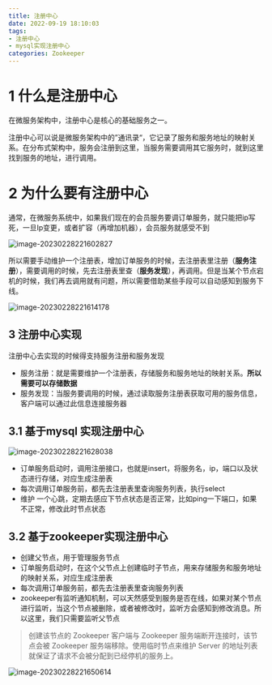 ```yaml
---
title: 注册中心
date: 2022-09-19 18:10:03
tags: 
- 注册中心
- mysql实现注册中心
categories: Zookeeper
---
```


# 1 什么是注册中心

在微服务架构中，注册中心是核心的基础服务之一。

注册中心可以说是微服务架构中的”通讯录“，它记录了服务和服务地址的映射关系。在分布式架构中，服务会注册到这里，当服务需要调用其它服务时，就到这里找到服务的地址，进行调用。

# 2 为什么要有注册中心

通常，在微服务系统中，如果我们现在的会员服务要调订单服务，就只能把ip写死，一旦Ip变更，或者扩容（再增加机器），会员服务就感受不到

![image-20230228221602827](https://panyuro.oss-cn-beijing.aliyuncs.com/image-20230228221602827.png)

所以需要手动维护一个注册表，增加订单服务的时候，去注册表里注册（**服务注册**），需要调用的时候，先去注册表里查（**服务发现**），再调用。但是当某个节点宕机的时候，我们再去调用就有问题，所以需要借助某些手段可以自动感知到服务下线。

![image-20230228221614178](https://panyuro.oss-cn-beijing.aliyuncs.com/image-20230228221614178.png)

## 3 注册中心实现

注册中心去实现的时候得支持服务注册和服务发现

- 服务注册：就是需要维护一个注册表，存储服务和服务地址的映射关系。**所以需要可以存储数据**
- 服务发现：当服务要调用的时候，通过读取服务注册表获取可用的服务信息，客户端可以通过此信息连接服务器

## 3.1 基于mysql 实现注册中心

![image-20230228221628038](https://panyuro.oss-cn-beijing.aliyuncs.com/image-20230228221628038.png)

- 订单服务启动时，调用注册接口，也就是insert，将服务名，ip，端口以及状态进行存储，对应生成注册表
- 每次调用订单服务前，都先去注册表里查询服务列表，执行select
- 维护 一个心跳，定期去感应下节点状态是否正常，比如ping一下端口，如果不正常，修改此时节点状态

## 3.2 基于zookeeper实现注册中心

- 创建父节点，用于管理服务节点
- 订单服务启动时，在这个父节点上创建临时子节点，用来存储服务和服务地址的映射关系，对应生成注册表
- 每次调用订单服务前，都先去注册表里查询服务列表
- zookeeper有监听通知机制，可以天然感受到服务是否在线，如果对某个节点进行监听，当这个节点被删除，或者被修改时，监听方会感知到修改消息。所以这里，我们只需要监听父节点

> 创建该节点的 Zookeeper 客户端与 Zookeeper 服务端断开连接时，该节点会被 Zookeeper 服务端移除。使用临时节点来维护 Server 的地址列表就保证了请求不会被分配到已经停机的服务上。

![image-20230228221650614](https://panyuro.oss-cn-beijing.aliyuncs.com/image-20230228221650614.png)
